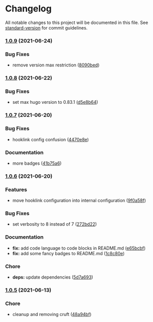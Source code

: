 # Changelog

All notable changes to this project will be documented in this file. See [standard-version](https://github.com/conventional-changelog/standard-version) for commit guidelines.

### [1.0.9](https://github.com/dnb-org/hooks/compare/v1.0.8...v1.0.9) (2021-06-24)


### Bug Fixes

* remove version max restriction ([8090bed](https://github.com/dnb-org/hooks/commit/8090bed303e97a4c68d70ab8fa10998880ca0829))

### [1.0.8](https://github.com/dnb-org/hooks/compare/v1.0.7...v1.0.8) (2021-06-22)


### Bug Fixes

* set max hugo version to 0.83.1 ([d5e8b64](https://github.com/dnb-org/hooks/commit/d5e8b646c899b3a89eeab07a89751cb548a719fd))

### [1.0.7](https://github.com/dnb-org/hooks/compare/v1.0.6...v1.0.7) (2021-06-20)


### Bug Fixes

* hooklink config confusion ([4470e8e](https://github.com/dnb-org/hooks/commit/4470e8e7907fc4e079192a6347af737e463c0d9a))


### Documentation

* more badges ([41b75a6](https://github.com/dnb-org/hooks/commit/41b75a6d138b6aac14f0bc7fd5cb6b82bae49973))

### [1.0.6](https://github.com/dnb-org/hooks/compare/v1.0.5...v1.0.6) (2021-06-20)


### Features

* move hooklink configuration into internal configuration ([9f0a58f](https://github.com/dnb-org/hooks/commit/9f0a58f8d7e3d3b13b14ba2d24474c5cdf4cca7b))


### Bug Fixes

* set verbosity to 8 instead of 7 ([272bd22](https://github.com/dnb-org/hooks/commit/272bd2277e111414311cb0bc0c0ee7dabc183d7b))


### Documentation

* **fix:** add code language to code blocks in README.md ([e65bcbf](https://github.com/dnb-org/hooks/commit/e65bcbf24e9747f338a8b9c3e6d9dfac5362cf15))
* **fix:** add some fancy badges to README.md ([1c8c80e](https://github.com/dnb-org/hooks/commit/1c8c80e1dd5d150b3d65e45c64fb250cba2fcd34))


### Chore

* **deps:** update dependencies ([5d7a693](https://github.com/dnb-org/hooks/commit/5d7a6935a4b8e2212af8e050a84162ea15f3b156))

### [1.0.5](https://github.com/dnb-org/hooks/compare/v1.0.4...v1.0.5) (2021-06-13)


### Chore

* cleanup and removing cruft ([48a94bf](https://github.com/dnb-org/hooks/commit/48a94bfdb06dd2bc7f9b93d7750dd6fdcf527d6d))
